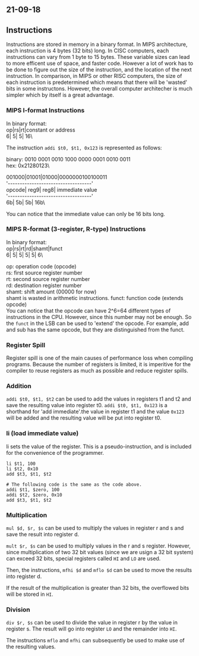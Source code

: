 21-09-18
---
## Instructions
Instructions are stored in memory in a binary format. In MIPS architecture, each instruction is 4 bytes (32 bits) long. In CISC computers, each instructions can vary from 1 byte to 15 bytes. These variable sizes can lead to more efficent use of space, and faster code. However a lot of work has to be done to figure out the size of the instruction, and the location of the next instruction. In comparison, in MIPS or other RISC computers, the size of each instruction is predetermined which means that there will be 'wasted' bits in some instructons. However, the overall computer architecher is much simpler which by itself is a great advantage.
### MIPS I-format Instructions

In binary format:\
op|rs|rt|constant or address\
 6| 5| 5| 				  16\

The instruction `addi $t0, $t1, 0x123` is represented as follows:

binary: 0010 0001 0010 1000 0000 0001 0010 0011\
hex: 0x21280123\

001000|01001|01000|0000000100100011\
'-----------------------------------'\
opcode| reg9| reg8| immediate value\
'-----------------------------------'\
    6b|   5b|   5b|             16b\

You can notice that the immediate value can only be 16 bits long.

### MIPS R-format (3-register, R-type) Instructions
In binary format:\
op|rs|rt|rd|shamt|funct\
 6| 5| 5| 5|    5|    6\

op: operation code (opcode)\
rs: first source register number\
rt: second source register number\
rd: destination register number\
shamt: shift amount (00000 for now)\
shamt is wasted in arithmetic instructions.
funct: function code (extends opcode)\
You can notice that the opcode can have 2^6=64 different types of instructions in the CPU. However, since this number may not be enough. So the `funct` in the LSB can be used to 'extend' the opcode. For example, add and sub has the same opcode, but they are distinguished from the funct.


### Register Spill
Register spill is one of the main causes of performance loss when compiling programs. Because the number of registers is limited, it is imperitive for the compiler to reuse registers as much as possible and reduce register spills.

### Addition
`addi $t0, $t1, $t2` can be used to add the values in registers t1 and t2 and save the resulting value into register t0.
`addi $t0, $t1, 0x123` is a shorthand for 'add immediate'.the value in register t1 and the value `0x123` will be added and the resulting value will be put into register t0. 

### li (load immediate value) 
li sets the value of the register. This is a pseudo-instruction, and is included for the convenience of the programmer.
```
li $t1, 100
li $t2, 0x10
add $t3, $t1, $t2

# The following code is the same as the code above.
addi $t1, $zero, 100
addi $t2, $zero, 0x10
add $t3, $t1, $t2
```

### Multiplication
`mul $d, $r, $s` can be used to multiply the values in register r and s and save the result into register d.

`mult $r, $s` can be used to multiply values in the r and s register. However, since multiplication of two 32 bit values (since we are usign a 32 bit system) can exceed 32 bits, special registers called `HI` and `LO` are used.

Then, the instructions, `mfhi $d` and `mflo $d` can be used to move the results into register d.

If the result of the multiplication is greater than 32 bits, the overflowed bits will be stored in `HI`.

### Division
`div $r, $s` can be used to divide the value in register r by the value in register s. The result will go into register `LO` and the remainder into `HI`.

The instructions `mflo` and `mfhi` can subsequently be used to make use of the resulting values.
